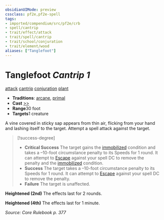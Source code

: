 ```yaml
---
obsidianUIMode: preview
cssclass: pf2e,pf2e-spell
tags:
- imported/compendium/src/pf2e/crb
- spell/cantrip
- trait/effect/attack
- trait/spell/cantrip
- trait/school/conjuration
- trait/element/wood
aliases: ["Tanglefoot"]
---
```

# Tanglefoot *Cantrip 1*   
[attack](attack.md)  [cantrip](cantrip.md)  [conjuration](conjuration.md)  [plant](plant.md)  

- **Traditions**: [arcane](arcane.md), [primal](primal.md)
- **Cast** [>>](chapter-9-playing-the-game.md#Actions "Two-Action") 
- **Range**30 foot
- **Targets**1 creature

A vine covered in sticky sap appears from thin air, flicking from your hand and lashing itself to the target. Attempt a spell attack against the target.

> [!success-degree] 
> - **Critical Success** The target gains the [immobilized](conditions.md#Immobilized) condition and takes a –10-foot circumstance penalty to its Speeds for 1 round. It can attempt to [Escape](escape.md) against your spell DC to remove the penalty and the [immobilized](conditions.md#Immobilized) condition.
> - **Success** The target takes a –10-foot circumstance penalty to its Speeds for 1 round. It can attempt to [Escape](escape.md) against your spell DC to remove the penalty.
> - **Failure** The target is unaffected.

**Heightened (2nd)** The effects last for 2 rounds.

**Heightened (4th)** The effects last for 1 minute.

*Source: Core Rulebook p. 377*